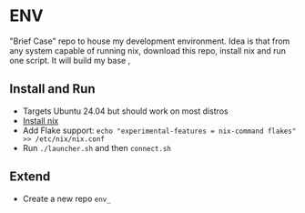# ENV

"Brief Case" repo to house my development environment. Idea is that from any system capable of running nix, download this repo, install nix and run one script. It will build my base , 

## Install and Run

* Targets Ubuntu 24.04 but should work on most distros
* [Install nix](https://nixos.org/download/)
* Add Flake support: `echo "experimental-features = nix-command flakes" >> /etc/nix/nix.conf`
* Run `./launcher.sh` and then `connect.sh`

## Extend

* Create a new repo `env_`